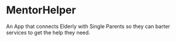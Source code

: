 # MentorHelper
An App that connects Elderly with Single Parents so they can barter services to get the help they need.
